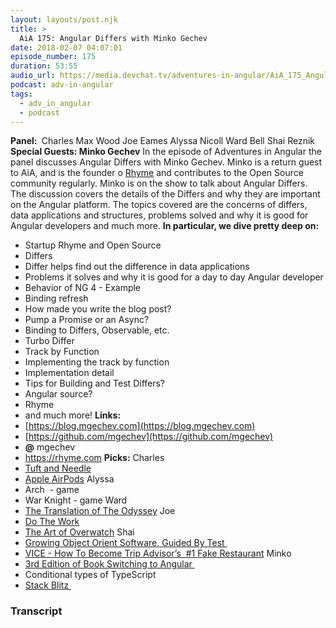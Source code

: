 ```yaml
---
layout: layouts/post.njk
title: >
  AiA 175: Angular Differs with Minko Gechev
date: 2018-02-07 04:07:01
episode_number: 175
duration: 53:55
audio_url: https://media.devchat.tv/adventures-in-angular/AiA_175_Angular_Differs_with_Minko_Gechev.mp3
podcast: adv-in-angular
tags:
  - adv_in_angular
  - podcast
---
```


**Panel:&nbsp;** Charles Max Wood Joe Eames Alyssa Nicoll Ward Bell Shai Reznik **Special Guests: Minko Gechev** In the episode of Adventures in Angular the panel discusses Angular Differs with Minko Gechev. Minko is a return guest to AiA, and is the founder o [Rhyme](https://rhyme.com) and contributes to the Open Source community regularly. Minko is on the show to talk about Angular Differs. The discussion covers the details of the Differs and why they are important on the Angular platform. The topics covered are the concerns of differs, data applications and structures, problems solved and why it is good for Angular developers and much more. **In particular, we dive pretty deep on:**

- Startup Rhyme and Open Source
- Differs
- Differ helps find out the difference in data applications
- Problems it solves and why it is good for a day to day Angular developer
- Behavior of NG 4 - Example
- Binding refresh
- How made you write the blog post?
- Pump a Promise or an Async?
- Binding to Differs, Observable, etc.
- Turbo Differ
- Track by Function
- Implementing the track by function
- Implementation detail
- Tips for Building and Test Differs?
- Angular source?
- Rhyme
- and much more!
  **Links: &nbsp;**
- [https://blog.mgechev.com](https://blog.mgechev.com)
- [https://github.com/mgechev](https://github.com/mgechev)
- **@** mgechev
- https://rhyme.com
  **Picks:** Charles
- [Tuft and Needle](https://www.tuftandneedle.com/mattress/?gclid=CjwKCAiAweXTBRAhEiwAmb3Xu0bQgP7fhfoB1MPsIbXeAMcZl-ovF_BY1Nn4FpqILojZ2LINy2_p8RoCgJEQAvD_BwE)
- [Apple AirPods](https://www.apple.com/airpods/)
  Alyssa
- Arch&nbsp; - game
- War Knight - game
  Ward
- [The Translation of The Odyssey](https://www.amazon.com/Odyssey-Homer/dp/0393089053)
  Joe
- [Do The Work](https://www.amazon.com/Do-Work-Overcome-Resistance-Your/dp/1936891379)
- [The Art of Overwatch](https://www.amazon.com/Art-Overwatch-Blizzard/dp/1506703674)
  Shai
- [Growing Object Orient Software, Guided By Test&nbsp;](https://www.amazon.com/Growing-Object-Oriented-Software-Guided-Tests/dp/0321503627)
- [VICE - How To Become Trip Advisor’s&nbsp; #1 Fake Restaurant](https://www.youtube.com/watch?v=bqPARIKHbN8)
  Minko
- [3rd Edition of Book Switching to Angular&nbsp;](https://www.bookdepository.com/Switching-Angular-Third-Edition-Minko-Gechev/9781788620703)
- Conditional types of TypeScript
- [Stack Blitz&nbsp;](https://stackblitz.com)

### Transcript
